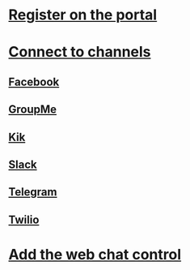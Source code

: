 # [Register on the portal](../portal-register-bot.md)
# [Connect to channels](../portal-configure-channels.md)
## [Facebook](~/thirdparty-channels/channel-facebook.md)
## [GroupMe](~/thirdparty-channels/channel-groupme.md)
## [Kik](~/thirdparty-channels/channel-kik.md)
## [Slack](~/thirdparty-channels/channel-slack.md)
## [Telegram](~/thirdparty-channels/channel-telegram.md)
## [Twilio](~/thirdparty-channels/channel-twilio.md)
<!-- # [Publish to the directory](../portal-submit-bot-directory.md) -->
# [Add the web chat control](../embed-chat-control-web-page.md)